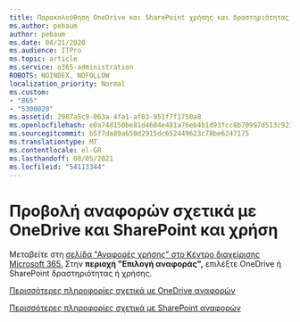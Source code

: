 ```yaml
---
title: Παρακολούθηση OneDrive και SharePoint χρήσης και δραστηριότητας
ms.author: pebaum
author: pebaum
ms.date: 04/21/2020
ms.audience: ITPro
ms.topic: article
ms.service: o365-administration
ROBOTS: NOINDEX, NOFOLLOW
localization_priority: Normal
ms.custom:
- "865"
- "5300020"
ms.assetid: 2987a5c9-063a-4fa1-af03-951f7f1750a8
ms.openlocfilehash: e0a74d150be81d4684e481a76eb4b1d93fcc8b70997d513c9230406f520d1ec2
ms.sourcegitcommit: b5f7da89a650d2915dc652449623c78be6247175
ms.translationtype: MT
ms.contentlocale: el-GR
ms.lasthandoff: 08/05/2021
ms.locfileid: "54113344"
---
```

# <a name="view-reports-on-onedrive-and-sharepoint-activity-and-usage"></a>Προβολή αναφορών σχετικά με OneDrive και SharePoint και χρήση

Μεταβείτε στη [σελίδα "Αναφορές χρήσης" στο Κέντρο διαχείρισης Microsoft 365.](https://admin.microsoft.com/AdminPortal/Home) Στην **περιοχή "Επιλογή αναφοράς",** επιλέξτε OneDrive ή SharePoint δραστηριότητας ή χρήσης.
  
[Περισσότερες πληροφορίες σχετικά με OneDrive αναφορών](https://go.microsoft.com/fwlink/?linkid=875239)
  
[Περισσότερες πληροφορίες σχετικά με SharePoint αναφορών](https://go.microsoft.com/fwlink/?linkid=875240)
  